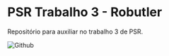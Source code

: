# PSR Trabalho 3 - Robutler
Repositório para auxiliar no trabalho 3 de PSR. 

![Github](https://github.com/Davidjpf2001/PSR-trabalho-3/assets/102530132/1412dbab-b94c-4431-a37b-2090010a4459)
